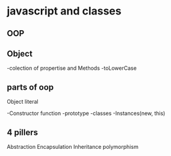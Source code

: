 # javascript and classes

## OOP

## Object
-colection of propertise and Methods
-toLowerCase

## parts of oop
Object literal

-Constructor function
-prototype
-classes
-Instances(new, this)

## 4 pillers
Abstraction
Encapsulation
Inheritance
polymorphism